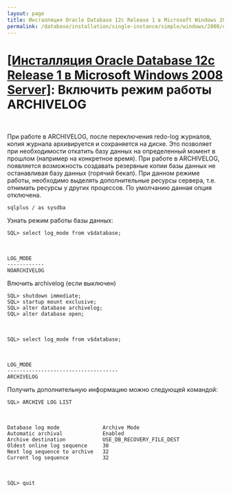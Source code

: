 ```yaml
---
layout: page
title: Инсталляция Oracle Database 12c Release 1 в Microsoft Windows 2008 Server
permalink: /database/installation/single-instance/simple/windows/2008/oracle/12.1/enable-archivelog-mod/
---
```


# <a href="/database/installation/single-instance/simple/windows/2008/oracle/12.1/">[Инсталляция Oracle Database 12c Release 1 в Microsoft Windows 2008 Server]</a>: Включить режим работы ARCHIVELOG

<br/>



При работе в ARCHIVELOG, после переключения redo-log журналов, копия журнала архивируется и сохраняется на диске. Это позволяет при необходимости откатить базу данных на определенный момент в прошлом (например на конкретное время). При работе в ARCHIVELOG, появляется возможность создавать резервные копии базы данных не останавливая базу данных (горячий бекап). При данном режиме работы, необходимо выделять дополнительные ресурсы сервера, т.е. отнимать ресурсы у других процессов. По умолчанию данная опция отключена.


	sqlplus / as sysdba

Узнать режим работы базы данных:

	SQL> select log_mode from v$database;

<br/>

	LOG_MODE
	------------
	NOARCHIVELOG


Влючить archivelog (если выключен)

	SQL> shutdown immediate;
	SQL> startup mount exclusive;
	SQL> alter database archivelog;
	SQL> alter database open;


<br/>

	SQL> select log_mode from v$database;

<br/>

	LOG_MODE
	------------------------------------
	ARCHIVELOG


Получить дополнительную информацию можно следующей командой:


	SQL> ARCHIVE LOG LIST

<br/>

	Database log mode              Archive Mode
	Automatic archival             Enabled
	Archive destination            USE_DB_RECOVERY_FILE_DEST
	Oldest online log sequence     30
	Next log sequence to archive   32
	Current log sequence           32

<br/>

	SQL> quit
